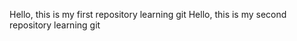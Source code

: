 Hello, this is my first repository learning git
Hello, this is my second repository learning git





